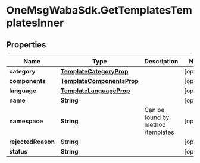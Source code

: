 # OneMsgWabaSdk.GetTemplatesTemplatesInner

## Properties

Name | Type | Description | Notes
------------ | ------------- | ------------- | -------------
**category** | [**TemplateCategoryProp**](TemplateCategoryProp.md) |  | [optional] 
**components** | [**TemplateComponentsProp**](TemplateComponentsProp.md) |  | [optional] 
**language** | [**TemplateLanguageProp**](TemplateLanguageProp.md) |  | [optional] 
**name** | **String** |  | [optional] 
**namespace** | **String** | Can be found by method /templates | [optional] 
**rejectedReason** | **String** |  | [optional] 
**status** | **String** |  | [optional] 


